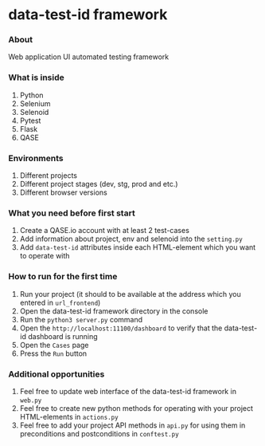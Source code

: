 # data-test-id framework

### About

Web application UI automated testing framework

### What is inside

1. Python 
2. Selenium
3. Selenoid
4. Pytest
5. Flask
6. QASE

### Environments

1. Different projects
2. Different project stages (dev, stg, prod and etc.)
3. Different browser versions

### What you need before first start

1. Create a QASE.io account with at least 2 test-cases
2. Add information about project, env and selenoid into the `setting.py` 
3. Add `data-test-id` attributes inside each HTML-element which you want to operate with

### How to run for the first time

1. Run your project (it should to be available at the address which you entered in `url_frontend`)
2. Open the data-test-id framework directory in the console
3. Run the `python3 server.py` command
4. Open the `http://localhost:11100/dashboard` to verify that the data-test-id dashboard is running
5. Open the `Cases` page
6. Press the `Run` button 

### Additional opportunities

1. Feel free to update web interface of the data-test-id framework in `web.py`
2. Feel free to create new python methods for operating with your project HTML-elements in `actions.py`
3. Feel free to add your project API methods in `api.py` for using them in preconditions and postconditions in `conftest.py`
